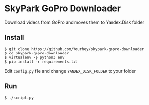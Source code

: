 SkyPark GoPro Downloader
========================

Download videos from GoPro and moves them to Yandex.Disk folder

Install
-------

```
$ git clone https://github.com/Vourhey/skypark-gopro-downloader
$ cd skypark-gopro-downloader
$ virtualenv -p python3 env
$ pip install -r requirements.txt
```

Edit `config.py` file and change `YANDEX_DISK_FOLDER` to your folder

Run
---

```
$ ./script.py
```
